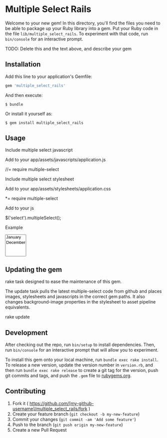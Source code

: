 # Multiple Select Rails

Welcome to your new gem! In this directory, you'll find the files you need to be able to package up your Ruby library into a gem. Put your Ruby code in the file `lib/multiple_select_rails`. To experiment with that code, run `bin/console` for an interactive prompt.

TODO: Delete this and the text above, and describe your gem

## Installation

Add this line to your application's Gemfile:

```ruby
gem 'multiple_select_rails'
```

And then execute:

    $ bundle

Or install it yourself as:

    $ gem install multiple_select_rails

## Usage

Include multiple select javascript

Add to your app/assets/javascripts/application.js

//= require multiple-select

Include multiple select stylesheet

Add to your app/assets/stylesheets/application.css

*= require multiple-select

Add to your js

  $('select').multipleSelect();

Example

  <select multiple="multiple">
      <option value="1">January</option>
      ...
      <option value="12">December</option>
  </select>
  <script>
      $('select').multipleSelect();
  </script>

## Updating the gem

rake task designed to ease the maintenance of this gem.

The update task pulls the latest multiple-select code from github and places images, stylesheets and javascripts in the correct gem paths. It also changes background-image properties in the stylesheet to asset pipeline equivalents.

rake update


## Development

After checking out the repo, run `bin/setup` to install dependencies. Then, run `bin/console` for an interactive prompt that will allow you to experiment.

To install this gem onto your local machine, run `bundle exec rake install`. To release a new version, update the version number in `version.rb`, and then run `bundle exec rake release` to create a git tag for the version, push git commits and tags, and push the `.gem` file to [rubygems.org](https://rubygems.org).

## Contributing

1. Fork it ( https://github.com/[my-github-username]/multiple_select_rails/fork )
2. Create your feature branch (`git checkout -b my-new-feature`)
3. Commit your changes (`git commit -am 'Add some feature'`)
4. Push to the branch (`git push origin my-new-feature`)
5. Create a new Pull Request
